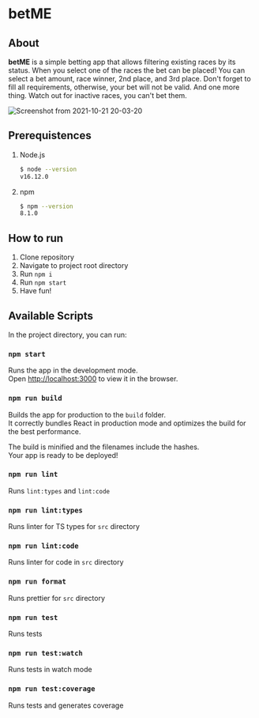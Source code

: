 # betME
## About

**betME** is a simple betting app that allows filtering existing races by its status. When you select one of the races the bet can be placed! You can select a bet amount, race winner, 2nd place, and 3rd place. Don't forget to fill all requirements, otherwise, your bet will not be valid. And one more thing. Watch out for inactive races, you can't bet them.

![Screenshot from 2021-10-21 20-03-20](https://user-images.githubusercontent.com/42475735/138332437-fe94eda7-9e83-408b-9ad4-eb32847fe9d5.png)

## Prerequistences
1. Node.js
    ```sh
    $ node --version
    v16.12.0
    ```
2. npm
    ```sh
    $ npm --version
    8.1.0
    ```
## How to run
1. Clone repository
2. Navigate to project root directory
3. Run `npm i`
4. Run `npm start`
5. Have fun!

## Available Scripts
In the project directory, you can run:
### `npm start`

Runs the app in the development mode.\
Open [http://localhost:3000](http://localhost:3000) to view it in the browser.

### `npm run build`

Builds the app for production to the `build` folder.\
It correctly bundles React in production mode and optimizes the build for the best performance.

The build is minified and the filenames include the hashes.\
Your app is ready to be deployed!

### `npm run lint`

Runs `lint:types` and `lint:code`

### `npm run lint:types`

Runs linter for TS types for `src` directory

### `npm run lint:code`

Runs linter for code in `src` directory

### `npm run format`

Runs prettier for `src` directory

### `npm run test`

Runs tests

### `npm run test:watch`

Runs tests in watch mode

### `npm run test:coverage`

Runs tests and generates coverage


